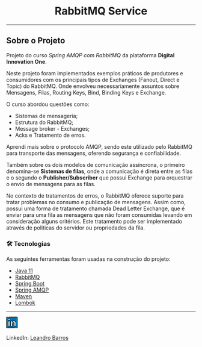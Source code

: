 <h1 style="text-align: center; font-weight: bold;">RabbitMQ Service</h1>

---

## Sobre o Projeto

Projeto do curso *Spring AMQP com RabbitMQ* da plataforma **Digital Innovation One**.

Neste projeto foram implementados exemplos práticos de produtores e consumidores com os principais tipos de Exchanges
(Fanout, Direct e Topic) do RabbitMQ. Onde envolveu necessariamente assuntos sobre Mensagens, Filas, Routing Keys, Bind, Binding Keys e Exchange.

O curso abordou questões como: 
* Sistemas de mensageria;
* Estrutura do RabbitMQ;
* Message broker - Exchanges;
* Acks e Tratamento de erros.

Aprendi mais sobre o protocolo AMQP, sendo este utilizado pelo RabbitMQ para transporte das mensagens, oferendo segurança e confiabilidade.

Também sobre os dois modelos de comunicação assíncrona, o primeiro denomina-se <b>Sistemas de filas</b>, onde a comunicação 
é direta entre as filas e o segundo o <b>Publisher/Subscriber</b> que possui Exchange para orquestrar o envio de mensagens para as filas.

No contexto de tratamentos de erros, o RabbitMQ oferece suporte para tratar problemas no consumo e publicação de mensagens.
Assim como, possui uma forma de tratamento chamada Dead Letter Exchange, que é enviar para uma fila as mensagens que não foram consumidas
levando em consideração alguns critérios. Este tratamento pode ser implementado através de politicas do servidor ou propriedades da fila.



### 🛠 Tecnologias

As seguintes ferramentas foram usadas na construção do projeto:

- [Java 11]()
- [RabbitMQ]()
- [Spring Boot]()
- [Spring AMQP]()
- [Maven]()
- [Lombok]()

---


<a href="https://www.linkedin.com/in/leandroebarros/">
<img src="./github/linkedin.png" alt="linkedin" height="30"></a>
<br />

LinkedIn: [Leandro Barros](https://www.linkedin.com/in/leandroebarros/)
